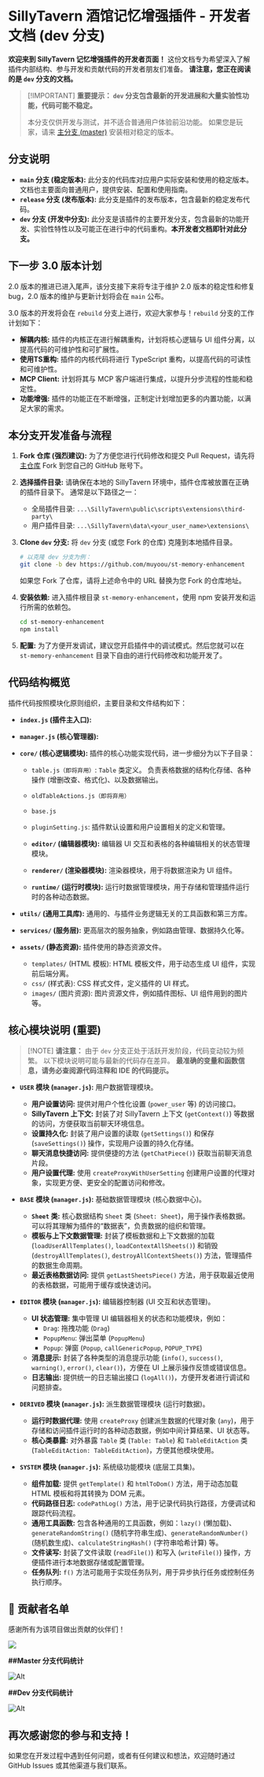 # SillyTavern 酒馆记忆增强插件 - 开发者文档 (dev 分支)

**欢迎来到 SillyTavern 记忆增强插件的开发者页面！**  这份文档专为希望深入了解插件内部结构、参与开发和贡献代码的开发者朋友们准备。  **请注意，您正在阅读的是 `dev` 分支的文档。**

> \[!IMPORTANT]
> **重要提示： `dev` 分支包含最新的开发进展和大量实验性功能，代码可能不稳定。** 
> 
> 本分支仅供开发与测试，并不适合普通用户体验前沿功能。
> 如果您是玩家，请来 [主分支 (master)](https://github.com/muyoou/st-memory-enhancement) 安装相对稳定的版本。

## 分支说明

*   **`main` 分支 (稳定版本):**  此分支的代码库对应用户实际安装和使用的稳定版本。文档也主要面向普通用户，提供安装、配置和使用指南。
*   **`release` 分支 (发布版本):**  此分支是插件的发布版本，包含最新的稳定发布代码。
*   **`dev` 分支 (开发中分支):**  此分支是该插件的主要开发分支，包含最新的功能开发、实验性特性以及可能正在进行中的代码重构。**本开发者文档即针对此分支。**

## 下一步 3.0 版本计划

2.0 版本的推进已进入尾声，该分支接下来将专注于维护 2.0 版本的稳定性和修复 bug，2.0 版本的维护与更新计划将会在 `main` 公布。

3.0 版本的开发将会在 `rebuild` 分支上进行，欢迎大家参与！`rebuild` 分支的工作计划如下：

*   **解耦内核:**  插件的内核正在进行解耦重构，计划将核心逻辑与 UI 组件分离，以提高代码的可维护性和可扩展性。
*   **使用TS重构:**  插件的内核代码将进行 TypeScript 重构，以提高代码的可读性和可维护性。
*   **MCP Client:**  计划将其与 MCP 客户端进行集成，以提升分步流程的性能和稳定性。
*   **功能增强:**  插件的功能正在不断增强，正制定计划增加更多的内置功能，以满足大家的需求。

## 本分支开发准备与流程

1.  **Fork 仓库 (强烈建议):**  为了方便您进行代码修改和提交 Pull Request，请先将 [主仓库](https://github.com/muyoou/st-memory-enhancement) Fork 到您自己的 GitHub 账号下。

2.  **选择插件目录:**  请确保在本地的 SillyTavern 环境中，插件仓库被放置在正确的插件目录下。 通常是以下路径之一：
    *   全局插件目录:  `...\SillyTavern\public\scripts\extensions\third-party\`
    *   用户插件目录:  `...\SillyTavern\data\<your_user_name>\extensions\`

3.  **Clone `dev` 分支:**  将 `dev` 分支 (或您 Fork 的仓库) 克隆到本地插件目录。
    ```bash
    # 以克隆 dev 分支为例：
    git clone -b dev https://github.com/muyoou/st-memory-enhancement
    ```
    如果您 Fork 了仓库，请将上述命令中的 URL 替换为您 Fork 的仓库地址。

4.  **安装依赖:**  进入插件根目录 `st-memory-enhancement`，使用 npm 安装开发和运行所需的依赖包。
    ```bash
    cd st-memory-enhancement
    npm install
    ```

5.  **配置:**  为了方便开发调试，建议您开启插件中的调试模式。然后您就可以在 `st-memory-enhancement` 目录下自由的进行代码修改和功能开发了。

## 代码结构概览

插件代码按照模块化原则组织，主要目录和文件结构如下：

*   **`index.js` (插件主入口):**
*   **`manager.js` (核心管理器):**
*   **`core/` (核心逻辑模块):**  插件的核心功能实现代码，进一步细分为以下子目录：
    *   `table.js（即将弃用）`:  `Table` 类定义。 负责表格数据的结构化存储、各种操作 (增删改查、格式化)、以及数据输出。
    *   `oldTableActions.js（即将弃用）`
    *   `base.js`
    *   `pluginSetting.js`:  插件默认设置和用户设置相关的定义和管理。

    *   **`editor/` (编辑器模块):**  编辑器 UI 交互和表格的各种编辑相关的状态管理模块。
    *   **`renderer/` (渲染器模块):**  渲染器模块，用于将数据渲染为 UI 组件。
    *   **`runtime/` (运行时模块):**  运行时数据管理模块，用于存储和管理插件运行时的各种动态数据。

*   **`utils/` (通用工具库):**  通用的、与插件业务逻辑无关的工具函数和第三方库。
*   **`services/` (服务层):**  更高层次的服务抽象，例如路由管理、数据持久化等。
*   **`assets/` (静态资源):**  插件使用的静态资源文件。
    *   `templates/` (HTML 模板):  HTML 模板文件，用于动态生成 UI 组件，实现前后端分离。
    *   `css/` (样式表):  CSS 样式文件，定义插件的 UI 样式。
    *   `images/` (图片资源):  图片资源文件，例如插件图标、UI 组件用到的图片等。

## 核心模块说明 (重要)

> \[!NOTE]
> **请注意：**  由于 `dev` 分支正处于活跃开发阶段，代码变动较为频繁。  以下模块说明可能与最新的代码存在差异。  **最准确的变量和函数信息，请务必查阅源代码注释和 IDE 的代码提示。**

*   **`USER` 模块 (`manager.js`):**  用户数据管理模块。
    *   **用户设置访问:**  提供对用户个性化设置 (`power_user` 等) 的访问接口。
    *   **SillyTavern 上下文:**  封装了对 SillyTavern 上下文 (`getContext()`) 等数据的访问，方便获取当前聊天环境信息。
    *   **设置持久化:**  封装了用户设置的读取 (`getSettings()`) 和保存 (`saveSettings()`) 操作，实现用户设置的持久化存储。
    *   **聊天消息快捷访问:**  提供便捷的方法 (`getChatPiece()`) 获取当前聊天消息片段。
    *   **用户设置代理:**  使用 `createProxyWithUserSetting` 创建用户设置的代理对象，实现更方便、更安全的配置访问和修改。

*   **`BASE` 模块 (`manager.js`):**  基础数据管理模块 (核心数据中心)。
    *   **`Sheet` 类:**  核心数据结构 `Sheet` 类 (`Sheet: Sheet`)，用于操作表格数据。  可以将其理解为插件的“数据表”，负责数据的组织和管理。
    *   **模板与上下文数据管理:**  封装了模板数据和上下文数据的加载 (`loadUserAllTemplates()`, `loadContextAllSheets()`) 和销毁 (`destroyAllTemplates()`, `destroyAllContextSheets()`) 方法，管理插件的数据生命周期。
    *   **最近表格数据访问:**  提供 `getLastSheetsPiece()` 方法，用于获取最近使用的表格数据，可能用于缓存或快速访问。

*   **`EDITOR` 模块 (`manager.js`):**  编辑器控制器 (UI 交互和状态管理)。
    *   **UI 状态管理:**  集中管理 UI 编辑器相关的状态和功能模块，例如：
        *   `Drag`:  拖拽功能 (`Drag`)
        *   `PopupMenu`:  弹出菜单 (`PopupMenu`)
        *   `Popup`:  弹窗 (`Popup`, `callGenericPopup`, `POPUP_TYPE`)
    *   **消息提示:**  封装了各种类型的消息提示功能 (`info()`, `success()`, `warning()`, `error()`, `clear()`)，方便在 UI 上展示操作反馈或错误信息。
    *   **日志输出:**  提供统一的日志输出接口 (`logAll()`)，方便开发者进行调试和问题排查。

*   **`DERIVED` 模块 (`manager.js`):**  派生数据管理模块 (运行时数据)。
    *   **运行时数据代理:**  使用 `createProxy` 创建派生数据的代理对象 (`any`)，用于存储和访问插件运行时的各种动态数据，例如中间计算结果、UI 状态等。
    *   **核心类暴露:**  对外暴露 `Table` 类 (`Table: Table`) 和 `TableEditAction` 类 (`TableEditAction: TableEditAction`)，方便其他模块使用。

*   **`SYSTEM` 模块 (`manager.js`):**  系统级功能模块 (底层工具集)。
    *   **组件加载:**  提供 `getTemplate()` 和 `htmlToDom()` 方法，用于动态加载 HTML 模板和将其转换为 DOM 元素。
    *   **代码路径日志:**  `codePathLog()` 方法，用于记录代码执行路径，方便调试和跟踪代码流程。
    *   **通用工具函数:**  包含各种通用的工具函数，例如：`lazy()` (懒加载)、`generateRandomString()` (随机字符串生成)、`generateRandomNumber()` (随机数生成)、`calculateStringHash()` (字符串哈希计算) 等。
    *   **文件读写:**  封装了文件读取 (`readFile()`) 和写入 (`writeFile()`) 操作，方便插件进行本地数据存储或配置管理。
    *   **任务队列:**  `f()` 方法可能用于实现任务队列，用于异步执行任务或控制任务执行顺序。

## 👥 贡献者名单

感谢所有为该项目做出贡献的伙伴们！

<a href="https://github.com/muyoou/st-memory-enhancement/graphs/contributors">
  <img src="https://contrib.rocks/image?repo=muyoou/st-memory-enhancement" />
</a>

**##Master 分支代码统计**

![Alt](https://repobeats.axiom.co/api/embed/ece4e039de7cf89ed5ccc9fba2e9b432e44dfaaa.svg "Repobeats analytics image")

**##Dev 分支代码统计**

![Alt](https://repobeats.axiom.co/api/embed/eb3c2af1bcdb84704bb9ff8f61379fe38d634884.svg "Repobeats analytics image")

## 再次感谢您的参与和支持！

如果您在开发过程中遇到任何问题，或者有任何建议和想法，欢迎随时通过 GitHub Issues 或其他渠道与我们联系。
